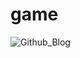 # game
![Github_Blog](https://user-images.githubusercontent.com/65463704/120897021-ced26180-c641-11eb-8142-c5a54f727c83.gif)
